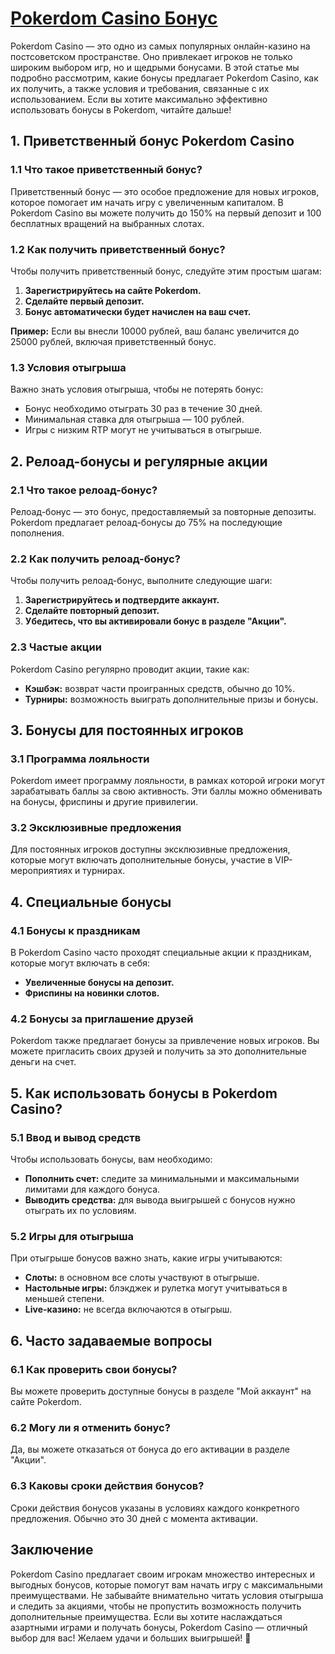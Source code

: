 # [Pokerdom Casino Бонус](https://brandplay.link/FwVc4f)

Pokerdom Casino — это одно из самых популярных онлайн-казино на постсоветском пространстве. Оно привлекает игроков не только широким выбором игр, но и щедрыми бонусами. В этой статье мы подробно рассмотрим, какие бонусы предлагает Pokerdom Casino, как их получить, а также условия и требования, связанные с их использованием. Если вы хотите максимально эффективно использовать бонусы в Pokerdom, читайте дальше!

## 1. Приветственный бонус Pokerdom Casino

### 1.1 Что такое приветственный бонус?

Приветственный бонус — это особое предложение для новых игроков, которое помогает им начать игру с увеличенным капиталом. В Pokerdom Casino вы можете получить до 150% на первый депозит и 100 бесплатных вращений на выбранных слотах.

### 1.2 Как получить приветственный бонус?

Чтобы получить приветственный бонус, следуйте этим простым шагам:

1. **Зарегистрируйтесь на сайте Pokerdom.**
2. **Сделайте первый депозит.**
3. **Бонус автоматически будет начислен на ваш счет.**

**Пример:** Если вы внесли 10000 рублей, ваш баланс увеличится до 25000 рублей, включая приветственный бонус.

### 1.3 Условия отыгрыша

Важно знать условия отыгрыша, чтобы не потерять бонус:

* Бонус необходимо отыграть 30 раз в течение 30 дней.
* Минимальная ставка для отыгрыша — 100 рублей.
* Игры с низким RTP могут не учитываться в отыгрыше.

## 2. Релоад-бонусы и регулярные акции

### 2.1 Что такое релоад-бонус?

Релоад-бонус — это бонус, предоставляемый за повторные депозиты. Pokerdom предлагает релоад-бонусы до 75% на последующие пополнения.

### 2.2 Как получить релоад-бонус?

Чтобы получить релоад-бонус, выполните следующие шаги:

1. **Зарегистрируйтесь и подтвердите аккаунт.**
2. **Сделайте повторный депозит.**
3. **Убедитесь, что вы активировали бонус в разделе "Акции".**

### 2.3 Частые акции

Pokerdom Casino регулярно проводит акции, такие как:

* **Кэшбэк:** возврат части проигранных средств, обычно до 10%.
* **Турниры:** возможность выиграть дополнительные призы и бонусы.

## 3. Бонусы для постоянных игроков

### 3.1 Программа лояльности

Pokerdom имеет программу лояльности, в рамках которой игроки могут зарабатывать баллы за свою активность. Эти баллы можно обменивать на бонусы, фриспины и другие привилегии.

### 3.2 Эксклюзивные предложения

Для постоянных игроков доступны эксклюзивные предложения, которые могут включать дополнительные бонусы, участие в VIP-мероприятиях и турнирах.

## 4. Специальные бонусы

### 4.1 Бонусы к праздникам

В Pokerdom Casino часто проходят специальные акции к праздникам, которые могут включать в себя:

* **Увеличенные бонусы на депозит.**
* **Фриспины на новинки слотов.**

### 4.2 Бонусы за приглашение друзей

Pokerdom также предлагает бонусы за привлечение новых игроков. Вы можете пригласить своих друзей и получить за это дополнительные деньги на счет.

## 5. Как использовать бонусы в Pokerdom Casino?

### 5.1 Ввод и вывод средств

Чтобы использовать бонусы, вам необходимо:

* **Пополнить счет:** следите за минимальными и максимальными лимитами для каждого бонуса.
* **Выводить средства:** для вывода выигрышей с бонусов нужно отыграть их по условиям.

### 5.2 Игры для отыгрыша

При отыгрыше бонусов важно знать, какие игры учитываются:

* **Слоты:** в основном все слоты участвуют в отыгрыше.
* **Настольные игры:** блэкджек и рулетка могут учитываться в меньшей степени.
* **Live-казино:** не всегда включаются в отыгрыш.

## 6. Часто задаваемые вопросы

### 6.1 Как проверить свои бонусы?

Вы можете проверить доступные бонусы в разделе "Мой аккаунт" на сайте Pokerdom.

### 6.2 Могу ли я отменить бонус?

Да, вы можете отказаться от бонуса до его активации в разделе "Акции".

### 6.3 Каковы сроки действия бонусов?

Сроки действия бонусов указаны в условиях каждого конкретного предложения. Обычно это 30 дней с момента активации.

## Заключение

Pokerdom Casino предлагает своим игрокам множество интересных и выгодных бонусов, которые помогут вам начать игру с максимальными преимуществами. Не забывайте внимательно читать условия отыгрыша и следить за акциями, чтобы не пропустить возможность получить дополнительные преимущества. Если вы хотите наслаждаться азартными играми и получать бонусы, Pokerdom Casino — отличный выбор для вас! Желаем удачи и больших выигрышей! 🎉

